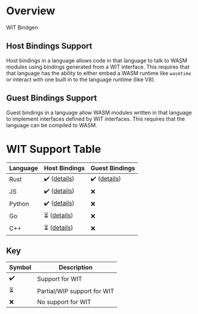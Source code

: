 # Overview
WIT Bindgen

## Host Bindings Support
Host bindings in a language allows code in that language to talk to WASM modules using bindings generated from a WIT interface. This requires that that language has the ability to either embed a WASM runtime like `wasmtime` or interact with one built in to the language runtime (like V8).

## Guest Bindings Support
Guest bindings in a language allow WASM modules written in that language to implement interfaces defined by WIT interfaces. This requires that the language can be compiled to WASM.

# WIT Support Table
<!-- Whenever you update the status table, -->
<!-- make sure the corresponding document is also updated. -->

| Language | Host Bindings | Guest Bindings |
| - | - | - |
| Rust | ✔️ ([details](./langs/RUST.md#host-bindings))| ✔️ ([details](./langs/RUST.md#guest-bindings))|
| JS | ✔️ ([details](./langs/JS.md)) | ❌ |
| Python | ✔️ ([details](./langs/PYTHON.md)) | ❌ |
| Go | ⏳ ([details](./langs/GO.md)) | ❌ |
| C++ | ⏳ ([details](./langs/CPP.md)) | ❌ |

## Key
| Symbol | Description |
| - | - |
| ✔️ | Support for WIT |
| ⏳ | Partial/WIP support for WIT |
| ❌ | No support for WIT |
